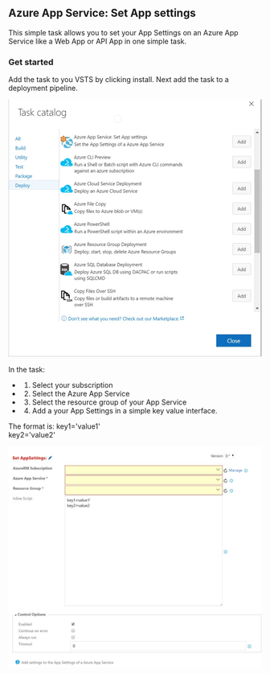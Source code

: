 ## Azure App Service: Set App settings ##

This simple task allows you to set your App Settings on an Azure App Service like a Web App or API App in one simple task.

### Get started ###
Add the task to you VSTS by clicking install. Next add the task to a deployment pipeline.   

![image](/AzureAppServiceSetAppSettings/images/screen1.JPG)   

In the task:
* 1) Select your subscription
* 2) Select the Azure App Service
* 3) Select the resource group of your App Service
* 4) Add a your App Settings in a simple key value interface.

The format is:
key1='value1'   
key2='value2'

![image](/AzureAppServiceSetAppSettings/images/screen2.JPG)   
